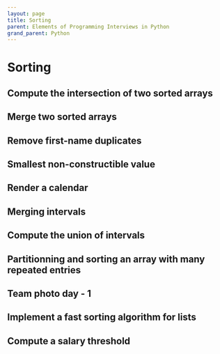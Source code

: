 ```yaml
---
layout: page
title: Sorting
parent: Elements of Programming Interviews in Python
grand_parent: Python
---
```


# Sorting

## Compute the intersection of two sorted arrays
## Merge two sorted arrays
## Remove first-name duplicates
## Smallest non-constructible value
## Render a calendar
## Merging intervals
## Compute the union of intervals
## Partitionning and sorting an array with many repeated entries
## Team photo day - 1
## Implement a fast sorting algorithm for lists
## Compute a salary threshold

